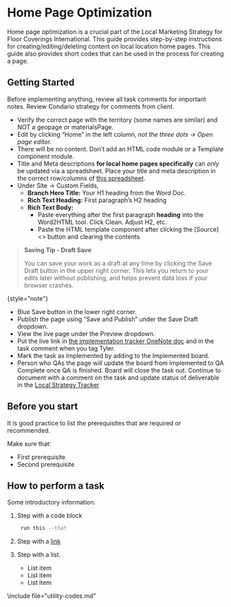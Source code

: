 # Home Page Optimization

Home page optimization is a crucial part of the Local Marketing Strategy for Floor Coverings International. This guide provides step-by-step instructions for creating/editing/deleting content on local location home pages. This guide also provides short codes that can be used in the process for creating a page. 

## Getting Started
Before implementing anything, review all task comments for important notes. Review Condario strategy for comments from client.

- Verify the correct page with the territory (some names are similar) and NOT a geopage or materialsPage.
- Edit by clicking “Home” in the left column, _not the three dots &rarr; Open page editor._
- There will be no content. Don’t add an HTML code module or a Template component module.
- Title and Meta descriptions **for local home pages specifically** can _only_ be updated via a spreadsheet. Place your title and meta description in the correct row/columns of [this spreadsheet](https://oneupweb.sharepoint.com/:x:/s/FloorCoveringsInternationalExternal/EWRF3QPQuG1Ei97xeEAV-WUBaN4rpiNVHh6p_6o6aOYAIg?e=IwPV8h).
- Under Site &rarr; Custom Fields,
  - **Branch Hero Title:** Your H1 heading from the Word Doc.
  - **Rich Text Heading:** First paragraph’s H2 heading
  - **Rich Text Body:**
    - Paste everything after the first paragraph **heading** into the Word2HTML tool. Click Clean. Adjust H2, etc.
    - Paste the HTML template component after clicking the [Source] <> button and clearing the contents.
> **Saving Tip - Draft Save**
>
> You can save your work as a draft at any time by clicking the Save Draft button in the upper right corner. This lets you return to your edits later without publishing, and helps prevent data loss if your browser crashes.
>
{style="note"}
  - Blue Save button in the lower right corner.
- Publish the page using “Save and Publish” under the Save Draft dropdown.
- View the live page under the Preview dropdown.
- Put the live link in [the implementation tracker OneNote doc](https://oneupweb.sharepoint.com/sites/localmarketing/_layouts/15/Doc.aspx?sourcedoc=%7b5b70e07d-8986-4311-b652-89f81c07c4fc%7d&action=edit&wd=target%28Implementation.one%7C63218e3a-35e4-44ee-9d32-0d2eebc94973%2FImplementation%20Tracker%20for%20Speed%7Ce61d5783-3283-4ddb-9c36-af6c8ecb65ef%2F%29&wdorigin=NavigationUrl) and in the task comment when you tag Tyler.
- Mark the task as Implemented by adding to the Implemented board.
- Person who QAs the page will update the board from Implemented to QA Complete once QA is finished. Board will close the task out. Continue to document with a comment on the task and update status of deliverable in the [Local Strategy Tracker](https://oneupweb.sharepoint.com/:x:/s/client-floorcoveringsinternational/EfKwXOnspC5KvtM0KhJasMEBnPwhZBG3vZKykoTFTr2E-w?e=KhmanZ)



## Before you start

It is good practice to list the prerequisites that are required or recommended.

Make sure that:
- First prerequisite
- Second prerequisite

## How to perform a task

Some introductory information.

1. Step with a code block

   ```bash
    run this --that
   ```

2. Step with a [link](https://www.jetbrains.com)

3. Step with a list.
   - List item
   - List item
   - List item


\include file="utility-codes.md"
